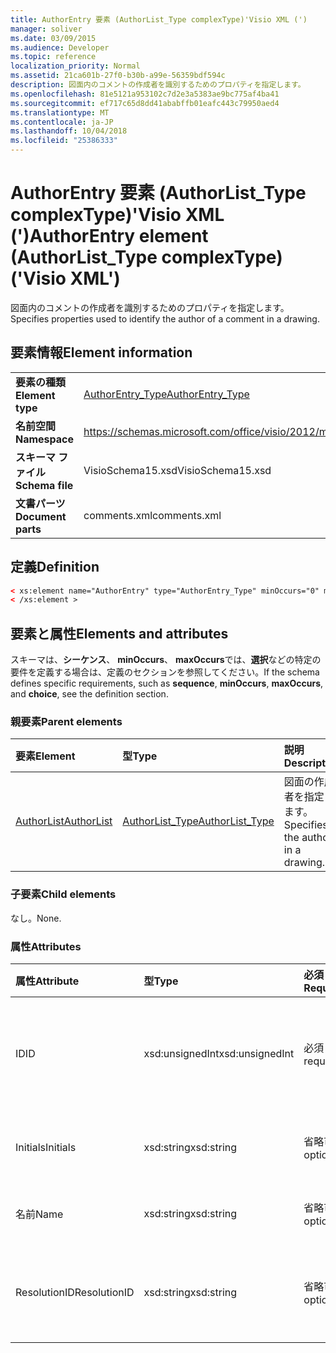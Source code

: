 ```yaml
---
title: AuthorEntry 要素 (AuthorList_Type complexType)'Visio XML (')
manager: soliver
ms.date: 03/09/2015
ms.audience: Developer
ms.topic: reference
localization_priority: Normal
ms.assetid: 21ca601b-27f0-b30b-a99e-56359bdf594c
description: 図面内のコメントの作成者を識別するためのプロパティを指定します。
ms.openlocfilehash: 81e5121a953102c7d2e3a5383ae9bc775af4ba41
ms.sourcegitcommit: ef717c65d8dd41ababffb01eafc443c79950aed4
ms.translationtype: MT
ms.contentlocale: ja-JP
ms.lasthandoff: 10/04/2018
ms.locfileid: "25386333"
---
```

# <a name="authorentry-element-authorlisttype-complextype-visio-xml"></a><span data-ttu-id="10076-103">AuthorEntry 要素 (AuthorList_Type complexType)'Visio XML (')</span><span class="sxs-lookup"><span data-stu-id="10076-103">AuthorEntry element (AuthorList_Type complexType) ('Visio XML')</span></span>

<span data-ttu-id="10076-104">図面内のコメントの作成者を識別するためのプロパティを指定します。</span><span class="sxs-lookup"><span data-stu-id="10076-104">Specifies properties used to identify the author of a comment in a drawing.</span></span>
  
## <a name="element-information"></a><span data-ttu-id="10076-105">要素情報</span><span class="sxs-lookup"><span data-stu-id="10076-105">Element information</span></span>

|||
|:-----|:-----|
|<span data-ttu-id="10076-106">**要素の種類**</span><span class="sxs-lookup"><span data-stu-id="10076-106">**Element type**</span></span> <br/> |[<span data-ttu-id="10076-107">AuthorEntry_Type</span><span class="sxs-lookup"><span data-stu-id="10076-107">AuthorEntry_Type</span></span>](authorentry_type-complextypevisio-xml.md) <br/> |
|<span data-ttu-id="10076-108">**名前空間**</span><span class="sxs-lookup"><span data-stu-id="10076-108">**Namespace**</span></span> <br/> |https://schemas.microsoft.com/office/visio/2012/main  <br/> |
|<span data-ttu-id="10076-109">**スキーマ ファイル**</span><span class="sxs-lookup"><span data-stu-id="10076-109">**Schema file**</span></span> <br/> |<span data-ttu-id="10076-110">VisioSchema15.xsd</span><span class="sxs-lookup"><span data-stu-id="10076-110">VisioSchema15.xsd</span></span>  <br/> |
|<span data-ttu-id="10076-111">**文書パーツ**</span><span class="sxs-lookup"><span data-stu-id="10076-111">**Document parts**</span></span> <br/> |<span data-ttu-id="10076-112">comments.xml</span><span class="sxs-lookup"><span data-stu-id="10076-112">comments.xml</span></span>  <br/> |
   
## <a name="definition"></a><span data-ttu-id="10076-113">定義</span><span class="sxs-lookup"><span data-stu-id="10076-113">Definition</span></span>

```XML
< xs:element name="AuthorEntry" type="AuthorEntry_Type" minOccurs="0" maxOccurs="unbounded" >
< /xs:element >
```

## <a name="elements-and-attributes"></a><span data-ttu-id="10076-114">要素と属性</span><span class="sxs-lookup"><span data-stu-id="10076-114">Elements and attributes</span></span>

<span data-ttu-id="10076-115">スキーマは、**シーケンス**、 **minOccurs**、 **maxOccurs**では、**選択**などの特定の要件を定義する場合は、定義のセクションを参照してください。</span><span class="sxs-lookup"><span data-stu-id="10076-115">If the schema defines specific requirements, such as **sequence**, **minOccurs**, **maxOccurs**, and **choice**, see the definition section.</span></span> 
  
### <a name="parent-elements"></a><span data-ttu-id="10076-116">親要素</span><span class="sxs-lookup"><span data-stu-id="10076-116">Parent elements</span></span>

|<span data-ttu-id="10076-117">**要素**</span><span class="sxs-lookup"><span data-stu-id="10076-117">**Element**</span></span>|<span data-ttu-id="10076-118">**型**</span><span class="sxs-lookup"><span data-stu-id="10076-118">**Type**</span></span>|<span data-ttu-id="10076-119">**説明**</span><span class="sxs-lookup"><span data-stu-id="10076-119">**Description**</span></span>|
|:-----|:-----|:-----|
|[<span data-ttu-id="10076-120">AuthorList</span><span class="sxs-lookup"><span data-stu-id="10076-120">AuthorList</span></span>](authorlist-element-comments_type-complextypevisio-xml.md) <br/> |[<span data-ttu-id="10076-121">AuthorList_Type</span><span class="sxs-lookup"><span data-stu-id="10076-121">AuthorList_Type</span></span>](authorlist_type-complextypevisio-xml.md) <br/> |<span data-ttu-id="10076-122">図面の作成者を指定します。</span><span class="sxs-lookup"><span data-stu-id="10076-122">Specifies the authors in a drawing.</span></span>  <br/> |
   
### <a name="child-elements"></a><span data-ttu-id="10076-123">子要素</span><span class="sxs-lookup"><span data-stu-id="10076-123">Child elements</span></span>

<span data-ttu-id="10076-124">なし。</span><span class="sxs-lookup"><span data-stu-id="10076-124">None.</span></span>
  
### <a name="attributes"></a><span data-ttu-id="10076-125">属性</span><span class="sxs-lookup"><span data-stu-id="10076-125">Attributes</span></span>

|<span data-ttu-id="10076-126">**属性**</span><span class="sxs-lookup"><span data-stu-id="10076-126">**Attribute**</span></span>|<span data-ttu-id="10076-127">**型**</span><span class="sxs-lookup"><span data-stu-id="10076-127">**Type**</span></span>|<span data-ttu-id="10076-128">**必須**</span><span class="sxs-lookup"><span data-stu-id="10076-128">**Required**</span></span>|<span data-ttu-id="10076-129">**説明**</span><span class="sxs-lookup"><span data-stu-id="10076-129">**Description**</span></span>|<span data-ttu-id="10076-130">**使用可能な値**</span><span class="sxs-lookup"><span data-stu-id="10076-130">**Possible values**</span></span>|
|:-----|:-----|:-----|:-----|:-----|
|<span data-ttu-id="10076-131">ID</span><span class="sxs-lookup"><span data-stu-id="10076-131">ID</span></span>  <br/> |<span data-ttu-id="10076-132">xsd:unsignedInt</span><span class="sxs-lookup"><span data-stu-id="10076-132">xsd:unsignedInt</span></span>  <br/> |<span data-ttu-id="10076-133">必須</span><span class="sxs-lookup"><span data-stu-id="10076-133">required</span></span>  <br/> |<span data-ttu-id="10076-134">作成者を識別する 1 から始まる値です。</span><span class="sxs-lookup"><span data-stu-id="10076-134">A one-based value that identifies the author.</span></span>  <br/> |<span data-ttu-id="10076-135">Xsd:unsignedInt の値を入力します。</span><span class="sxs-lookup"><span data-stu-id="10076-135">Values of the xsd:unsignedInt type.</span></span>  <br/> |
|<span data-ttu-id="10076-136">Initials</span><span class="sxs-lookup"><span data-stu-id="10076-136">Initials</span></span>  <br/> |<span data-ttu-id="10076-137">xsd:string</span><span class="sxs-lookup"><span data-stu-id="10076-137">xsd:string</span></span>  <br/> |<span data-ttu-id="10076-138">省略可能</span><span class="sxs-lookup"><span data-stu-id="10076-138">optional</span></span>  <br/> |<span data-ttu-id="10076-139">作成者のイニシャルです。</span><span class="sxs-lookup"><span data-stu-id="10076-139">The initials of the author.</span></span>  <br/> |<span data-ttu-id="10076-140">Xsd:string の値を入力します。</span><span class="sxs-lookup"><span data-stu-id="10076-140">Values of the xsd:string type.</span></span>  <br/> |
|<span data-ttu-id="10076-141">名前</span><span class="sxs-lookup"><span data-stu-id="10076-141">Name</span></span>  <br/> |<span data-ttu-id="10076-142">xsd:string</span><span class="sxs-lookup"><span data-stu-id="10076-142">xsd:string</span></span>  <br/> |<span data-ttu-id="10076-143">省略可能</span><span class="sxs-lookup"><span data-stu-id="10076-143">optional</span></span>  <br/> |<span data-ttu-id="10076-144">作成者の名前。</span><span class="sxs-lookup"><span data-stu-id="10076-144">The name of the author.</span></span>  <br/> |<span data-ttu-id="10076-145">Xsd:string の値を入力します。</span><span class="sxs-lookup"><span data-stu-id="10076-145">Values of the xsd:string type.</span></span>  <br/> |
|<span data-ttu-id="10076-146">ResolutionID</span><span class="sxs-lookup"><span data-stu-id="10076-146">ResolutionID</span></span>  <br/> |<span data-ttu-id="10076-147">xsd:string</span><span class="sxs-lookup"><span data-stu-id="10076-147">xsd:string</span></span>  <br/> |<span data-ttu-id="10076-148">省略可能</span><span class="sxs-lookup"><span data-stu-id="10076-148">optional</span></span>  <br/> |<span data-ttu-id="10076-149">作成者の一意の識別子です。</span><span class="sxs-lookup"><span data-stu-id="10076-149">A unique identifier for the author.</span></span>  <br/> |<span data-ttu-id="10076-150">Xsd:string の値を入力します。</span><span class="sxs-lookup"><span data-stu-id="10076-150">Values of the xsd:string type.</span></span>  <br/> |
   

